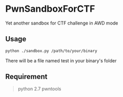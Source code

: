 # PwnSandboxForCTF
Yet another sandbox for CTF challenge in AWD mode

## Usage

```bash
python ./sandbox.py /path/to/your/binary
```
There will be a file named test in your binary's folder

## Requirement

> python 2.7
> pwntools
